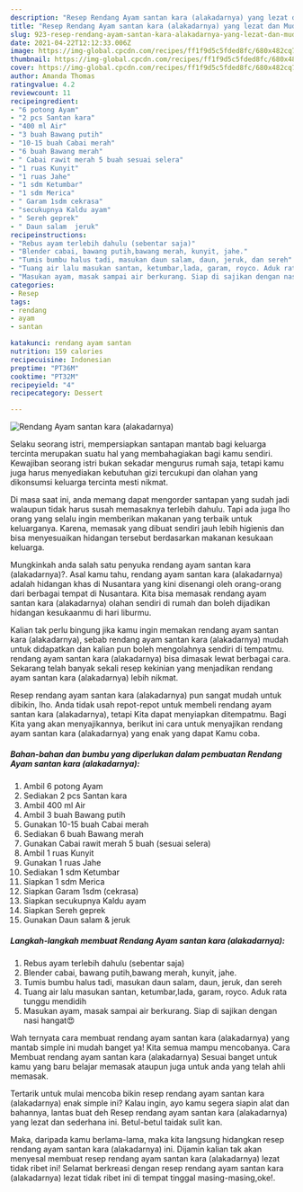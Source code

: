 ```yaml
---
description: "Resep Rendang Ayam santan kara (alakadarnya) yang lezat dan Mudah Dibuat"
title: "Resep Rendang Ayam santan kara (alakadarnya) yang lezat dan Mudah Dibuat"
slug: 923-resep-rendang-ayam-santan-kara-alakadarnya-yang-lezat-dan-mudah-dibuat
date: 2021-04-22T12:12:33.006Z
image: https://img-global.cpcdn.com/recipes/ff1f9d5c5fded8fc/680x482cq70/rendang-ayam-santan-kara-alakadarnya-foto-resep-utama.jpg
thumbnail: https://img-global.cpcdn.com/recipes/ff1f9d5c5fded8fc/680x482cq70/rendang-ayam-santan-kara-alakadarnya-foto-resep-utama.jpg
cover: https://img-global.cpcdn.com/recipes/ff1f9d5c5fded8fc/680x482cq70/rendang-ayam-santan-kara-alakadarnya-foto-resep-utama.jpg
author: Amanda Thomas
ratingvalue: 4.2
reviewcount: 11
recipeingredient:
- "6 potong Ayam"
- "2 pcs Santan kara"
- "400 ml Air"
- "3 buah Bawang putih"
- "10-15 buah Cabai merah"
- "6 buah Bawang merah"
- " Cabai rawit merah 5 buah sesuai selera"
- "1 ruas Kunyit"
- "1 ruas Jahe"
- "1 sdm Ketumbar"
- "1 sdm Merica"
- " Garam 1sdm cekrasa"
- "secukupnya Kaldu ayam"
- " Sereh geprek"
- " Daun salam  jeruk"
recipeinstructions:
- "Rebus ayam terlebih dahulu (sebentar saja)"
- "Blender cabai, bawang putih,bawang merah, kunyit, jahe."
- "Tumis bumbu halus tadi, masukan daun salam, daun, jeruk, dan sereh"
- "Tuang air lalu masukan santan, ketumbar,lada, garam, royco. Aduk rata tunggu mendidih"
- "Masukan ayam, masak sampai air berkurang. Siap di sajikan dengan nasi hangat😍"
categories:
- Resep
tags:
- rendang
- ayam
- santan

katakunci: rendang ayam santan 
nutrition: 159 calories
recipecuisine: Indonesian
preptime: "PT36M"
cooktime: "PT32M"
recipeyield: "4"
recipecategory: Dessert

---
```



![Rendang Ayam santan kara (alakadarnya)](https://img-global.cpcdn.com/recipes/ff1f9d5c5fded8fc/680x482cq70/rendang-ayam-santan-kara-alakadarnya-foto-resep-utama.jpg)

Selaku seorang istri, mempersiapkan santapan mantab bagi keluarga tercinta merupakan suatu hal yang membahagiakan bagi kamu sendiri. Kewajiban seorang istri bukan sekadar mengurus rumah saja, tetapi kamu juga harus menyediakan kebutuhan gizi tercukupi dan olahan yang dikonsumsi keluarga tercinta mesti nikmat.

Di masa  saat ini, anda memang dapat mengorder santapan yang sudah jadi walaupun tidak harus susah memasaknya terlebih dahulu. Tapi ada juga lho orang yang selalu ingin memberikan makanan yang terbaik untuk keluarganya. Karena, memasak yang dibuat sendiri jauh lebih higienis dan bisa menyesuaikan hidangan tersebut berdasarkan makanan kesukaan keluarga. 



Mungkinkah anda salah satu penyuka rendang ayam santan kara (alakadarnya)?. Asal kamu tahu, rendang ayam santan kara (alakadarnya) adalah hidangan khas di Nusantara yang kini disenangi oleh orang-orang dari berbagai tempat di Nusantara. Kita bisa memasak rendang ayam santan kara (alakadarnya) olahan sendiri di rumah dan boleh dijadikan hidangan kesukaanmu di hari liburmu.

Kalian tak perlu bingung jika kamu ingin memakan rendang ayam santan kara (alakadarnya), sebab rendang ayam santan kara (alakadarnya) mudah untuk didapatkan dan kalian pun boleh mengolahnya sendiri di tempatmu. rendang ayam santan kara (alakadarnya) bisa dimasak lewat berbagai cara. Sekarang telah banyak sekali resep kekinian yang menjadikan rendang ayam santan kara (alakadarnya) lebih nikmat.

Resep rendang ayam santan kara (alakadarnya) pun sangat mudah untuk dibikin, lho. Anda tidak usah repot-repot untuk membeli rendang ayam santan kara (alakadarnya), tetapi Kita dapat menyiapkan ditempatmu. Bagi Kita yang akan menyajikannya, berikut ini cara untuk menyajikan rendang ayam santan kara (alakadarnya) yang enak yang dapat Kamu coba.

<!--inarticleads1-->

##### Bahan-bahan dan bumbu yang diperlukan dalam pembuatan Rendang Ayam santan kara (alakadarnya):

1. Ambil 6 potong Ayam
1. Sediakan 2 pcs Santan kara
1. Ambil 400 ml Air
1. Ambil 3 buah Bawang putih
1. Gunakan 10-15 buah Cabai merah
1. Sediakan 6 buah Bawang merah
1. Gunakan  Cabai rawit merah 5 buah (sesuai selera)
1. Ambil 1 ruas Kunyit
1. Gunakan 1 ruas Jahe
1. Sediakan 1 sdm Ketumbar
1. Siapkan 1 sdm Merica
1. Siapkan  Garam 1sdm (cekrasa)
1. Siapkan secukupnya Kaldu ayam
1. Siapkan  Sereh geprek
1. Gunakan  Daun salam &amp; jeruk




<!--inarticleads2-->

##### Langkah-langkah membuat Rendang Ayam santan kara (alakadarnya):

1. Rebus ayam terlebih dahulu (sebentar saja)
1. Blender cabai, bawang putih,bawang merah, kunyit, jahe.
1. Tumis bumbu halus tadi, masukan daun salam, daun, jeruk, dan sereh
1. Tuang air lalu masukan santan, ketumbar,lada, garam, royco. Aduk rata tunggu mendidih
1. Masukan ayam, masak sampai air berkurang. Siap di sajikan dengan nasi hangat😍




Wah ternyata cara membuat rendang ayam santan kara (alakadarnya) yang mantab simple ini mudah banget ya! Kita semua mampu mencobanya. Cara Membuat rendang ayam santan kara (alakadarnya) Sesuai banget untuk kamu yang baru belajar memasak ataupun juga untuk anda yang telah ahli memasak.

Tertarik untuk mulai mencoba bikin resep rendang ayam santan kara (alakadarnya) enak simple ini? Kalau ingin, ayo kamu segera siapin alat dan bahannya, lantas buat deh Resep rendang ayam santan kara (alakadarnya) yang lezat dan sederhana ini. Betul-betul taidak sulit kan. 

Maka, daripada kamu berlama-lama, maka kita langsung hidangkan resep rendang ayam santan kara (alakadarnya) ini. Dijamin kalian tak akan menyesal membuat resep rendang ayam santan kara (alakadarnya) lezat tidak ribet ini! Selamat berkreasi dengan resep rendang ayam santan kara (alakadarnya) lezat tidak ribet ini di tempat tinggal masing-masing,oke!.

